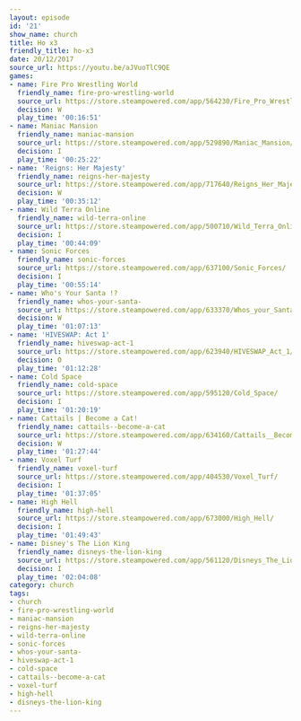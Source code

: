 ```yaml
---
layout: episode
id: '21'
show_name: church
title: Ho x3
friendly_title: ho-x3
date: 20/12/2017
source_url: https://youtu.be/aJVuoTlC9QE
games:
- name: Fire Pro Wrestling World
  friendly_name: fire-pro-wrestling-world
  source_url: https://store.steampowered.com/app/564230/Fire_Pro_Wrestling_World/
  decision: W
  play_time: '00:16:51'
- name: Maniac Mansion
  friendly_name: maniac-mansion
  source_url: https://store.steampowered.com/app/529890/Maniac_Mansion/
  decision: I
  play_time: '00:25:22'
- name: 'Reigns: Her Majesty'
  friendly_name: reigns-her-majesty
  source_url: https://store.steampowered.com/app/717640/Reigns_Her_Majesty/
  decision: W
  play_time: '00:35:12'
- name: Wild Terra Online
  friendly_name: wild-terra-online
  source_url: https://store.steampowered.com/app/500710/Wild_Terra_Online/
  decision: I
  play_time: '00:44:09'
- name: Sonic Forces
  friendly_name: sonic-forces
  source_url: https://store.steampowered.com/app/637100/Sonic_Forces/
  decision: I
  play_time: '00:55:14'
- name: Who's Your Santa !?
  friendly_name: whos-your-santa-
  source_url: https://store.steampowered.com/app/633370/Whos_your_Santa/
  decision: W
  play_time: '01:07:13'
- name: 'HIVESWAP: Act 1'
  friendly_name: hiveswap-act-1
  source_url: https://store.steampowered.com/app/623940/HIVESWAP_Act_1/?snr=1_7_7_151_150_1
  decision: O
  play_time: '01:12:28'
- name: Cold Space
  friendly_name: cold-space
  source_url: https://store.steampowered.com/app/595120/Cold_Space/
  decision: I
  play_time: '01:20:19'
- name: Cattails | Become a Cat!
  friendly_name: cattails--become-a-cat
  source_url: https://store.steampowered.com/app/634160/Cattails__Become_a_Cat/
  decision: W
  play_time: '01:27:44'
- name: Voxel Turf
  friendly_name: voxel-turf
  source_url: https://store.steampowered.com/app/404530/Voxel_Turf/
  decision: I
  play_time: '01:37:05'
- name: High Hell
  friendly_name: high-hell
  source_url: https://store.steampowered.com/app/673000/High_Hell/
  decision: I
  play_time: '01:49:43'
- name: Disney's The Lion King
  friendly_name: disneys-the-lion-king
  source_url: https://store.steampowered.com/app/561120/Disneys_The_Lion_King/
  decision: I
  play_time: '02:04:08'
category: church
tags:
- church
- fire-pro-wrestling-world
- maniac-mansion
- reigns-her-majesty
- wild-terra-online
- sonic-forces
- whos-your-santa-
- hiveswap-act-1
- cold-space
- cattails--become-a-cat
- voxel-turf
- high-hell
- disneys-the-lion-king
---
```

